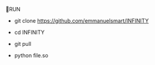 🔗RUN

* git clone https://github.com/emmanuelsmart/INFINITY

* cd INFINITY

* git pull

* python file.so
